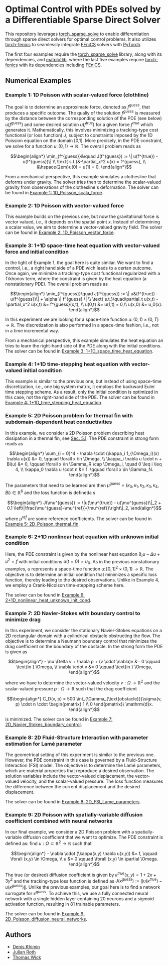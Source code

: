 # Optimal Control with PDEs solved by a Differentiable Sparse Direct Solver 
This repository leverages [torch_sparse_solve](https://github.com/flaport/torch_sparse_solve) 
to enable differentiation through sparse direct solvers for optimal control problems. 
It also utilizes [torch-fenics](https://github.com/barkm/torch-fenics) to seamlessly integrate [FEniCS](https://fenicsproject.org/) 
solvers with [PyTorch](https://github.com/pytorch/pytorch).

The first four examples require the [torch_sparse_solve](https://github.com/flaport/torch_sparse_solve) library, along with its dependencies, and [matplotlib](https://github.com/matplotlib/matplotlib),
where the last five examples require [torch-fenics](https://github.com/barkm/torch-fenics) with its dependencies including [FEniCS](https://fenicsproject.org/).
## Numerical Examples
### Example 1: 1D Poisson with scalar-valued force (clothline)

The goal is to determine an approximate force, denoted as $f^{guess}$, that produces a specific outcome. The qualiy of the solution $f^{guess}$ is measured by the distance between the
corresponding solution of the PDE (see below) $u(f^{guess})$ and some desired solution $u(f^{true})$ for a given force $f^{true}$ which generates it. 
Mathematically, this involves minimizing a tracking-type
cost functional (or loss function) $J$, subject to constraints imposed by the 1D Poission equation on the domain [0,1]. 
More precisely, in the PDE constraint, we solve 
for a function $u \colon (0,1) \to \mathbb{R}$. The overall problem reads as
```math
\begin{align*}
\min_{f^{guess}}&\quad J(f^{guess}) := \| u(f^{true}) - u(f^{guess})\| \\
\text{ s.t.}&-\partial_x^2 u(x) = f^{guess}, \\
&\hspace{2em}u(0) = u(1) = 0.
\end{align*}
```
From a mechanical perspective, this example simulates a clothesline that deforms under gravity.
The solver tries then to determine the scalar-valued gravity from observations of the clothesline's deformation.
The solver can be found in [Example 1: 1D_Poisson_scala_force](./1D_Poisson_scalar_force/main.py).

### Example 2: 1D Poisson with vector-valued force

This example builds on the previous one, but now the gravitational force is vector valued, i.e., it depends on the spatial point $x$. 
Instead of determining a scalar value, we aim to determine a vector-valued gravity field. 
The solver can be found in [Example 2: 1D_Poisson_vector_force](./1D_Poisson_vector_force/main.py).

### Example 3: 1+1D space-time heat equation with vector-valued force and initial condition

In the light of Example 1, the goal here is quite similar. We want to find a control, i.e., a right hand side of a PDE wich leads to a certan outcome. 
Once again, we minimize a tracking-type cost functional regularized with a Tikhonov term, where the constraint is given by the heat equation (a nonstationary PDE).
The overall problem reads as
```math
\begin{align*}
\min_{f^{guess}}\quad J(f^{guess}) := \| u&(f^{true}) - u(f^{guess})\| + \alpha \| f^{guess} \| \\
\text{ s.t.}\quad\partial_t u(x,t) -\partial_x^2 u(x,t) &= f^{guess}(x,t), \\
u(0,t) &= u(1,t) = 0,\\
u(x,0) &= u_0(x).
\end{align*}
```
In this experiment we are looking for a space-time function $u \colon (0,1) \times (0,T) \to \mathbb{R}$. 
The discretization is also performed in a space-time fashion, i.e., not in a time incremental way.

From a mechanical perspective, this example simulates the heat equation an tries to learn the right-hand side 
of the PDE along with the initial conditions. The solver can be found 
in [Example 3: 1+1D_space_time_heat_equation](./1+1D_space_time_heat_equation/main.py).

### Example 4: 1+1D time-stepping heat equation with vector-valued initial condition

This example is similar to the previous one, but instead of using space-time discretization, i.e., one big system matrix,
it employs the backward Euler time stepping scheme. As a result, only the initial condition is optimized in this case, 
not the right-hand side of the PDE. The solver can be found 
in [Example 4: 1+1D_time_stepping_heat_equation](./1+1D_time_stepping_heat_equation/main.py).

### Example 5: 2D Poisson problem for thermal fin with subdomain-dependent heat conductivities

In this example, we consider a 2D Poisson problem describing heat dissipation in a thermal fin, see [Sec. 5.1](https://epubs.siam.org/doi/10.1137/16M1081981).
The PDE constraint in strong form reads as
```math
\begin{align*}
    \sum_{i = 0}^4 - \nabla \cdot (\kappa_i 1_{\Omega_i}(x) \nabla u(x)) &= 0, \qquad \forall x \in \Omega, \\
    \kappa_i \nabla u \cdot n + Bi(u) &= 0, \qquad \forall x \in \Gamma_R \cap \Omega_i, \quad 0 \leq i \leq 4, \\
    \kappa_0 \nabla u \cdot n &= 1. \qquad \forall x \in \Gamma_N.
\end{align*}
```
The parameters that need to be learned are then $\mu^{guess} = (\kappa_0, \kappa_1, \kappa_2, \kappa_3, \kappa_4, Bi) \in \mathbb{R}^6$ and the
loss function is defineda s
```math
\begin{align*}
    J(\mu^{guess}) := \|u(\mu^{true}) - u(\mu^{guess})\|_2 + 0.1 \left\|\frac{\mu^{guess}-\mu^{ref}}{\mu^{ref}}\right\|_2,
\end{align*}
```
where $\mu^{ref}$ are some reference coefficients.
The solver can be found in [Example 5: 2D_Poisson_thermal_fin](./2D_Poisson_thermal_fin/main.py).

### Example 6: 2+1D nonlinear heat equation with unknown initial condition

Here, the PDE constraint is given by the nonlinear heat equation $\partial_t u - \Delta u + u^2 = f$ with initial conditions $u(t=0) = u_0$. 
As in the previous nonstationary examples, $u$ represents a space-time function $u\colon [0,1]^2 \times (0,1) \to \mathbb{R}$.
The objective is to determine an initial condition that minimizes a specific loss function, thereby leading to the desired observations.
Unlike in Example 4, we employ a Crank-Nicolson time-stepping scheme here.

The solver can be found in [Example 6: 2+1D_nonlinear_heat_unknown_init_cond](./2+1D_nonlinear_heat_unknown_init_cond/main.py).

### Example 7: 2D Navier-Stokes with boundary control to minimize drag

In this experiment, we consider the stationary Navier-Stokes equations on a 2D rectangular domain with a cylindrical obstacle obstructing the flow. 
The objective is to determine a Neumann boundary control that minimizes the drag coefficient on the boundary of the obstacle. 
In the strong form the PDE is given as
```math
\begin{align*}
    - \nu \Delta v + \nabla p + (v \cdot \nabla)v  &= 0 \qquad \text{in }  \Omega, \\
    \nabla \cdot v &= 0 \qquad \text{in }  \Omega,
\end{align*}
```
where we have to determine the vector-valued velocity $v: \Omega \rightarrow \mathbb{R}^2$ and the scalar-valued 
pressure $p: \Omega \rightarrow \mathbb{R}$ such that the drag coefficient
```math
\begin{align*}
    C_D(v, p) = 500 \int_{\Gamma_{\text{obstacle}}}\sigma(v, p) \cdot n \cdot \begin{pmatrix}
        1 \\ 0
    \end{pmatrix}\ \mathrm{d}x.
\end{align*}
```
is minimized.
The solver can be found in [Example 7: 2D_Navier_Stokes_boundary_control](./2D_Navier_Stokes_boundary_control/main.py).

### Example 8: 2D Fluid-Structure Interaction with parameter estimation for Lamé parameter

The geometrical setting of this experiment is similar to the previous one. 
However, the PDE constraint in this case is governed by a Fluid-Structure Interaction (FSI) model. 
The objective is to determine the Lamé parameters, which are material properties that reproduce a desired observation. 
The solution variables include the vector-valued displacement, the vector-valued velocity, and the scalar-valued pressure. 
The loss function measures the difference between the current displacement and the desired displacement.

The solver can be found in [Example 8: 2D_FSI_Lame_parameters](./2D_FSI_Lame_parameters/main.py).

### Example 9: 2D Poisson with spatially-variable diffusion coefficient combined with neural networks

In our final example, we consider a 2D Poisson problem with a spatially-variable diffusion coefficient that we want to optimize.
The PDE constraint is defined as: find $u: \Omega \subset \mathbb{R}^2 \rightarrow \mathbb{R}$ such that
```math
\begin{align*}
    - \nabla \cdot (\kappa(x,y) \nabla u(x,y)) &= f, \qquad \forall (x,y) \in \Omega, \\
    u &= 0 \qquad \forall (x,y) \in \partial \Omega.
\end{align*}
```
The true (or desired) diffusion coefficient is given by $\kappa^{true}(x,y) = 1 + 2x + 3y^2$ and the tracking-type loss function
is defined as $J(\kappa^{guess}) := \|u(\kappa^{true}) - u(\kappa^{guess}) \|$.
Unlike the previous examples, our goal here is to find a network surrogate for $\kappa^{guess}$. 
To achieve this, we use a fully connected neural network with a single hidden layer containing 20 neurons 
and a sigmoid activation function, resulting in 81 trainable parameters.

The solver can be found in [Example 9: 2D_Poisson_diffusion_neural_networks](./2D_Poisson_diffusion_neural_networks/main.py).

## Authors
- [Denis Khimin](https://github.com/Denis-Khimin)
- [Julian Roth](https://github.com/mathmerizing)
- [Thomas Wick](https://github.com/tommeswick)




